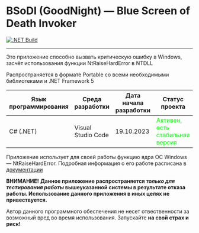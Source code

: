 # BSoDI (GoodNight) — Blue Screen of Death Invoker
[![.NET Build](https://github.com/PetrNebukin/goodnight/actions/workflows/dotnet.yml/badge.svg)](https://github.com/PetrNebukin/goodnight/actions/workflows/dotnet.yml)
***
Это приложение способно вызвать критическую ошибку в Windows, засчёт использования функции NtRaiseHardError в NTDLL

Распространяется в формате Portable со всеми необходимыми библиотеками и .NET Framework 5

| Язык программирования |  Среда разработки  | Дата начала разработки |                            Статус проекта                       |
|-----------------------|--------------------|------------------------|-----------------------------------------------------------------|
| C# (.NET)             | Visual Studio Code | 19.10.2023             | <span style="color:lime">Активен, есть стабильная версия</span> |

Приложение использует для своей работы функцию ядра ОС Windows — NtRaiseHardError. Подробная информация о его работе расписана в [документации](/docs/desc_ntraiseharderror.md)

**ВНИМАНИЕ!** **Данное приложение распространяется *только для тестирования работы* вышеуказанной системы в результате отказа работы. Использование данного приложения в иных целях не привествуется.**

Автор данного программного обеспечения не несет отвественности за возможный вред во время использования. Запускайте **на свой страх и риск!**